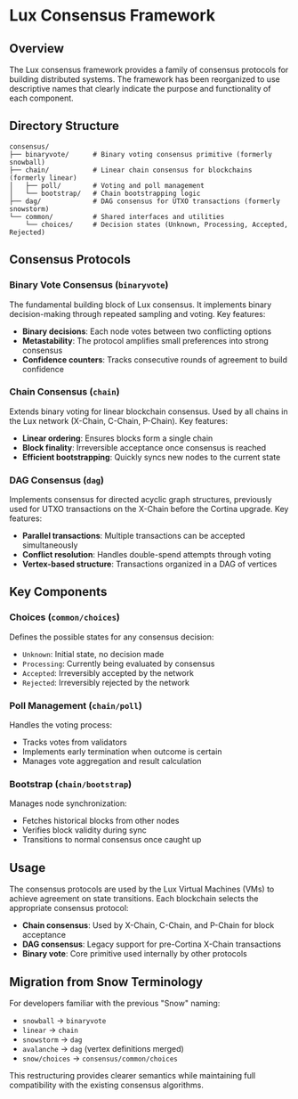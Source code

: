 # Lux Consensus Framework

## Overview

The Lux consensus framework provides a family of consensus protocols for building distributed systems. The framework has been reorganized to use descriptive names that clearly indicate the purpose and functionality of each component.

## Directory Structure

```
consensus/
├── binaryvote/      # Binary voting consensus primitive (formerly snowball)
├── chain/           # Linear chain consensus for blockchains (formerly linear)
│   ├── poll/        # Voting and poll management
│   └── bootstrap/   # Chain bootstrapping logic
├── dag/             # DAG consensus for UTXO transactions (formerly snowstorm)
└── common/          # Shared interfaces and utilities
    └── choices/     # Decision states (Unknown, Processing, Accepted, Rejected)
```

## Consensus Protocols

### Binary Vote Consensus (`binaryvote`)
The fundamental building block of Lux consensus. It implements binary decision-making through repeated sampling and voting. Key features:
- **Binary decisions**: Each node votes between two conflicting options
- **Metastability**: The protocol amplifies small preferences into strong consensus
- **Confidence counters**: Tracks consecutive rounds of agreement to build confidence

### Chain Consensus (`chain`)
Extends binary voting for linear blockchain consensus. Used by all chains in the Lux network (X-Chain, C-Chain, P-Chain). Key features:
- **Linear ordering**: Ensures blocks form a single chain
- **Block finality**: Irreversible acceptance once consensus is reached
- **Efficient bootstrapping**: Quickly syncs new nodes to the current state

### DAG Consensus (`dag`)
Implements consensus for directed acyclic graph structures, previously used for UTXO transactions on the X-Chain before the Cortina upgrade. Key features:
- **Parallel transactions**: Multiple transactions can be accepted simultaneously
- **Conflict resolution**: Handles double-spend attempts through voting
- **Vertex-based structure**: Transactions organized in a DAG of vertices

## Key Components

### Choices (`common/choices`)
Defines the possible states for any consensus decision:
- `Unknown`: Initial state, no decision made
- `Processing`: Currently being evaluated by consensus
- `Accepted`: Irreversibly accepted by the network
- `Rejected`: Irreversibly rejected by the network

### Poll Management (`chain/poll`)
Handles the voting process:
- Tracks votes from validators
- Implements early termination when outcome is certain
- Manages vote aggregation and result calculation

### Bootstrap (`chain/bootstrap`)
Manages node synchronization:
- Fetches historical blocks from other nodes
- Verifies block validity during sync
- Transitions to normal consensus once caught up

## Usage

The consensus protocols are used by the Lux Virtual Machines (VMs) to achieve agreement on state transitions. Each blockchain selects the appropriate consensus protocol:

- **Chain consensus**: Used by X-Chain, C-Chain, and P-Chain for block acceptance
- **DAG consensus**: Legacy support for pre-Cortina X-Chain transactions
- **Binary vote**: Core primitive used internally by other protocols

## Migration from Snow Terminology

For developers familiar with the previous "Snow" naming:
- `snowball` → `binaryvote`
- `linear` → `chain`
- `snowstorm` → `dag`
- `avalanche` → `dag` (vertex definitions merged)
- `snow/choices` → `consensus/common/choices`

This restructuring provides clearer semantics while maintaining full compatibility with the existing consensus algorithms.